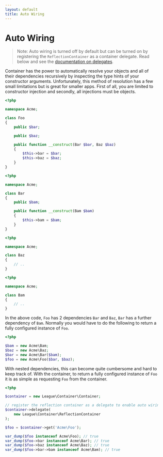 ```yaml
---
layout: default
title: Auto Wiring
---
```


# Auto Wiring

> Note: Auto wiring is turned off by default but can be turned on by registering the `ReflectionContainer` as a container delegate. Read below and see the [documentation on delegates](/2.x/delegates/).

Container has the power to automatically resolve your objects and all of their dependencies recursively by inspecting the type hints of your constructor arguments. Unfortunately, this method of resolution has a few small limitations but is great for smaller apps. First of all, you are limited to constructor injection and secondly, all injections must be objects.

~~~ php
<?php

namespace Acme;

class Foo
{
    public $bar;

    public $baz;

    public function __construct(Bar $bar, Baz $baz)
    {
        $this->bar = $bar;
        $this->baz = $baz;
    }
}
~~~

~~~ php
<?php

namespace Acme;

class Bar
{
    public $bam;

    public function __construct(Bam $bam)
    {
        $this->bam = $bam;
    }
}
~~~

~~~ php
<?php

namespace Acme;

class Baz
{
    // ..
}
~~~

~~~ php
<?php

namespace Acme;

class Bam
{
    // ..
}
~~~

In the above code, `Foo` has 2 dependencies `Bar` and `Baz`, `Bar` has a further dependency of `Bam`. Normally you would have to do the following to return a fully configured instance of `Foo`.

~~~ php
<?php

$bam = new Acme\Bam;
$baz = new Acme\Baz;
$bar = new Acme\Bar($bam);
$foo = new Acme\Foo($bar, $baz);
~~~

With nested dependencies, this can become quite cumbersome and hard to keep track of. With the container, to return a fully configured instance of `Foo` it is as simple as requesting `Foo` from the container.

~~~ php
<?php

$container = new League\Container\Container;

// register the reflection container as a delegate to enable auto wiring
$container->delegate(
    new League\Container\ReflectionContainer
);

$foo = $container->get('Acme\Foo');

var_dump($foo instanceof Acme\Foo); // true
var_dump($foo->bar instanceof Acme\Bar); // true
var_dump($foo->baz instanceof Acme\Baz); // true
var_dump($foo->bar->bam instanceof Acme\Bam); // true
~~~
